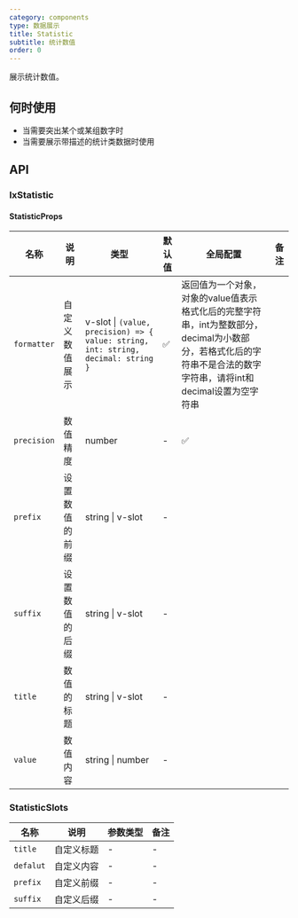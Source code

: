 ```yaml
---
category: components
type: 数据展示
title: Statistic
subtitle: 统计数值
order: 0
---
```


展示统计数值。

## 何时使用

- 当需要突出某个或某组数字时
- 当需要展示带描述的统计类数据时使用

## API

### IxStatistic

#### StatisticProps

| 名称 | 说明 | 类型  | 默认值 | 全局配置 | 备注 |
| --- | --- | --- | --- | --- | --- |
| `formatter`        | 自定义数值展示   | v-slot \| `(value, precision) => { value: string, int: string, decimal: string }` | ✅|返回值为一个对象，对象的value值表示格式化后的完整字符串，int为整数部分，decimal为小数部分，若格式化后的字符串不是合法的数字字符串，请将int和decimal设置为空字符串|
| `precision`        | 数值精度         | number                          | -      |✅||
| `prefix`           | 设置数值的前缀   | string \| v-slot                | -      |||
| `suffix`           | 设置数值的后缀   | string \| v-slot                | -      |||
| `title`            | 数值的标题       | string \| v-slot                | -      |||
| `value`            | 数值内容         | string \| number                | -      |||

### StatisticSlots

| 名称 | 说明 | 参数类型 | 备注 |
| --- | --- | --- | --- |
| `title` | 自定义标题 | - | - |
| `defalut` | 自定义内容 | - | - |
| `prefix`   | 自定义前缀 | - | - |
| `suffix`   | 自定义后缀 | - | - |
